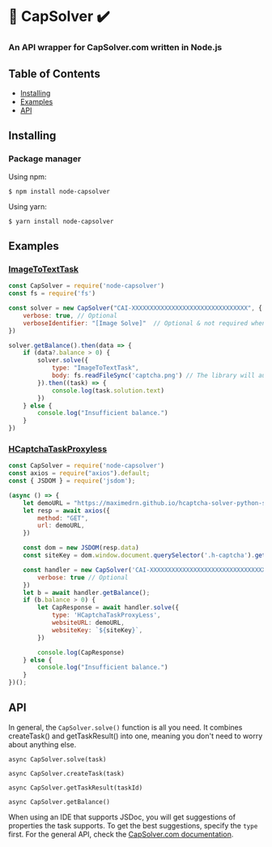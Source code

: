 # 🤖 CapSolver ✔️
### An API wrapper for CapSolver.com written in Node.js
## Table of Contents
- [Installing](#Installing)
- [Examples](#Example)
- [API](#API)
## Installing
### Package manager
Using npm:
```
$ npm install node-capsolver
```
Using yarn:
```
$ yarn install node-capsolver
```

## Examples
### [ImageToTextTask](https://docs.capsolver.com/guide/recognition/ImageToTextTask.html)
```js
const CapSolver = require('node-capsolver')
const fs = require('fs')

const solver = new CapSolver("CAI-XXXXXXXXXXXXXXXXXXXXXXXXXXXXXXXX", {
    verbose: true, // Optional
    verboseIdentifier: "[Image Solve]"  // Optional & not required when verbose: true
})

solver.getBalance().then(data => {
    if (data?.balance > 0) {
        solver.solve({
            type: "ImageToTextTask",
            body: fs.readFileSync('captcha.png') // The library will automatically convert buffers into base64	strings for you
        }).then((task) => {
            console.log(task.solution.text)
        })
    } else {
        console.log("Insufficient balance.")
    }
})
```
### [HCaptchaTaskProxyless](https://docs.capsolver.com/guide/captcha/HCaptcha.html)
```js
const CapSolver = require('node-capsolver')
const axios = require("axios").default;
const { JSDOM } = require('jsdom');

(async () => {
    let demoURL = "https://maximedrn.github.io/hcaptcha-solver-python-selenium/";
    let resp = await axios({
        method: "GET",
        url: demoURL,
    })

    const dom = new JSDOM(resp.data)
    const siteKey = dom.window.document.querySelector('.h-captcha').getAttribute('data-sitekey');

    const handler = new CapSolver('CAI-XXXXXXXXXXXXXXXXXXXXXXXXXXXXXXXX', {
        verbose: true // Optional
    })
    let b = await handler.getBalance();
    if (b.balance > 0) {
        let CapResponse = await handler.solve({
            type: 'HCaptchaTaskProxyLess',
            websiteURL: demoURL,
            websiteKey: `${siteKey}`,
        })

        console.log(CapResponse)
    } else {
        console.log("Insufficient balance.")
    }
})();
```
## API
In general, the `CapSolver.solve()` function is all you need. It combines createTask() and getTaskResult() into one, meaning you don't need to worry about anything else.

`async CapSolver.solve(task)`

`async CapSolver.createTask(task)`

`async CapSolver.getTaskResult(taskId)`

`async CapSolver.getBalance()`

When using an IDE that supports JSDoc, you will get suggestions of properties the task supports. To get the best suggestions, specify the `type` first.
For the general API, check the [CapSolver.com documentation](https://docs.capsolver.com/).
